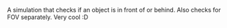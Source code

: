 A simulation that checks if an object is in front of or behind. Also checks for FOV separately. Very cool :D
